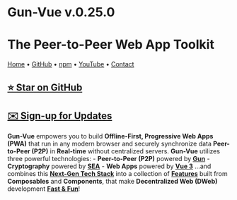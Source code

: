 # Gun-Vue v.0.25.0

# The Peer-to-Peer Web App Toolkit

[Home](https://gun-vue.js.org) • [GitHub](https://github.com/DeFUCC/gun-vue/) • [npm](https://npmjs.com/org/gun-vue) • [YouTube](https://www.youtube.com/playlist?list=PLncuCCb2zjt6wmlSNLiK1lZl150qX-rAw) • [Contact](https://forms.gle/4oBqAE7xNDaCvFSY8)

## [**⭐️ Star on GitHub**](https://github.com/DeFUCC/gun-vue)

## [**✉️ Sign-up for Updates**](https://forms.gle/4oBqAE7xNDaCvFSY8)

**Gun-Vue** empowers you to build **Offline-First, Progressive Web Apps (PWA)** that run in any modern browser and securely synchronize data **Peer-to-Peer (P2P)** in **Real-time** without centralized servers. **Gun-Vue** utilizes three powerful technologies: - **Peer-to-Peer (P2P)** powered by [**Gun**](https://gun.eco) - **Cryptography** powered by [**SEA**](https://gun.eco/docs/SEA) - **Web Apps** powered by [**Vue 3**](https://vuejs.org) ...and combines this [**Next-Gen Tech Stack**](https://gun-vue.js.org/basics/what-is.html) into a collection of [**Features**](#features) built from **Composables** and **Components**, that make **Decentralized Web (DWeb)** development [**Fast & Fun**](https://gun-vue.js.org/apps/getting-started.html)!
